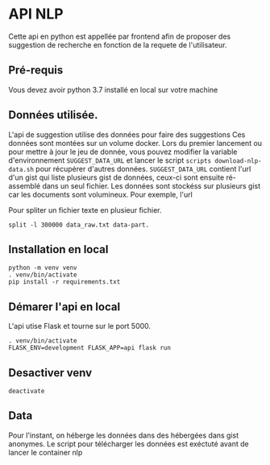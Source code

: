 # API NLP

Cette api en python est appellée par frontend afin de proposer des suggestion de recherche en fonction de la requete de l'utilisateur.

## Pré-requis

Vous devez avoir python 3.7 installé en local sur votre machine

## Données utilisée.

L'api de suggestion utilise des données pour faire des suggestions
Ces données sont montées sur un volume docker. Lors du premier lancement ou pour mettre à jour
le jeu de donnée, vous pouvez modifier la variable d'environnement `SUGGEST_DATA_URL` et
lancer le script `scripts download-nlp-data.sh` pour récupérer d'autres données.
`SUGGEST_DATA_URL` contient l'url d'un gist qui liste plusieurs gist de données,
ceux-ci sont ensuite ré-assemblé dans un seul fichier.
Les données sont stockéss sur plusieurs gist car les documents sont volumineux.
Pour exemple, l'url

Pour spliter un fichier texte en plusieur fichier.

```
split -l 300000 data_raw.txt data-part.
```

## Installation en local

```
python -m venv venv
. venv/bin/activate
pip install -r requirements.txt
```

## Démarer l'api en local

L'api utise Flask et tourne sur le port 5000.

```
. venv/bin/activate
FLASK_ENV=development FLASK_APP=api flask run
```

## Desactiver venv

```
deactivate
```

## Data

Pour l'instant, on héberge les données dans des hébergées dans gist anonymes. 
Le script pour télécharger les données est exéctuté avant de lancer le container nlp



